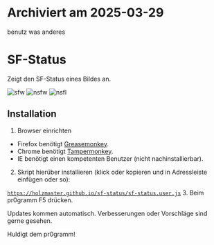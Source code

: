 # Archiviert am 2025-03-29
benutz was anderes

# SF-Status


Zeigt den SF-Status eines Bildes an.

![sfw](https://i.imgur.com/zOTzhCm.png)
![nsfw](https://i.imgur.com/c8hpMdt.png)
![nsfl](https://i.imgur.com/4WHYOPY.png)

## Installation
1. Browser einrichten
  - Firefox benötigt [Greasemonkey](https://addons.mozilla.org/de/firefox/addon/greasemonkey/).
  - Chrome benötigt [Tampermonkey](https://chrome.google.com/webstore/detail/tampermonkey/dhdgffkkebhmkfjojejmpbldmpobfkfo?hl=de).
  - IE benötigt einen kompetenten Benutzer (nicht nachinstallierbar).
2. Skript hierüber installieren (klick oder kopieren und in Adressleiste einfügen oder so):

  [`https://holzmaster.github.io/sf-status/sf-status.user.js`](https://holzmaster.github.io/sf-status/sf-status.user.js)
3. Beim pr0gramm F5 drücken.

Updates kommen automatisch. Verbesserungen oder Vorschläge sind gerne gesehen.

Huldigt dem pr0gramm!
